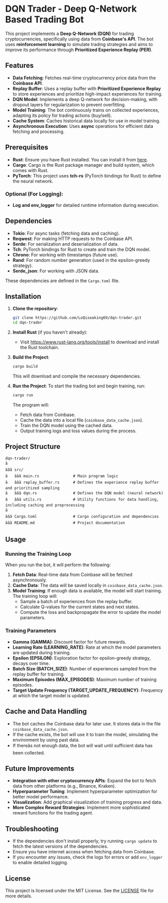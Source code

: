 # DQN Trader - Deep Q-Network Based Trading Bot

This project implements a **Deep Q-Network (DQN)** for trading cryptocurrencies, specifically using data from **Coinbase's API**. The bot uses **reinforcement learning** to simulate trading strategies and aims to improve its performance through **Prioritized Experience Replay (PER)**.

## Features

- **Data Fetching**: Fetches real-time cryptocurrency price data from the **Coinbase API**.
- **Replay Buffer**: Uses a replay buffer with **Prioritized Experience Replay** to store experiences and prioritize high-impact experiences for training.
- **DQN Model**: Implements a deep Q-network for decision-making, with dropout layers for regularization to prevent overfitting.
- **Model Training**: The bot continuously trains on collected experiences, adapting its policy for trading actions (buy/sell).
- **Cache System**: Caches historical data locally for use in model training.
- **Asynchronous Execution**: Uses **async** operations for efficient data fetching and processing.

## Prerequisites

- **Rust**: Ensure you have Rust installed. You can install it from [here](https://www.rust-lang.org/tools/install).
- **Cargo**: Cargo is the Rust package manager and build system, which comes with Rust.
- **PyTorch**: This project uses **tch-rs** (PyTorch bindings for Rust) to define the neural network.

### Optional (For Logging):
- **Log and env_logger** for detailed runtime information during execution.

## Dependencies

- **Tokio**: For async tasks (fetching data and caching).
- **Reqwest**: For making HTTP requests to the Coinbase API.
- **Serde**: For serialization and deserialization of data.
- **Tch**: PyTorch bindings for Rust to create and train the DQN model.
- **Chrono**: For working with timestamps (future use).
- **Rand**: For random number generation (used in the epsilon-greedy strategy).
- **Serde_json**: For working with JSON data.
  
These dependencies are defined in the `Cargo.toml` file.

## Installation

1. **Clone the repository**:
   ```bash
   git clone https://github.com/LoQiseaking69/dqn-trader.git
   cd dqn-trader
   ```

2. **Install Rust** (if you haven't already):
   - Visit https://www.rust-lang.org/tools/install to download and install the Rust toolchain.

3. **Build the Project**:
   ```bash
   cargo build
   ```

   This will download and compile the necessary dependencies.

4. **Run the Project**:
   To start the trading bot and begin training, run:
   ```bash
   cargo run
   ```

   The program will:
   - Fetch data from Coinbase.
   - Cache the data into a local file (`coinbase_data_cache.json`).
   - Train the DQN model using the cached data.
   - Output training logs and loss values during the process.

## Project Structure

```
dqn-trader/
â
âââ src/
â   âââ main.rs               # Main program logic
â   âââ replay_buffer.rs      # Defines the experience replay buffer and prioritized sampling
â   âââ dqn.rs                # Defines the DQN model (neural network)
â   âââ utils.rs              # Utility functions for data handling, including caching and preprocessing
â
âââ Cargo.toml                # Cargo configuration and dependencies
âââ README.md                 # Project documentation
```

## Usage

### Running the Training Loop

When you run the bot, it will perform the following:

1. **Fetch Data**: Real-time data from Coinbase will be fetched asynchronously.
2. **Cache Data**: The data will be saved locally in `coinbase_data_cache.json`.
3. **Model Training**: If enough data is available, the model will start training. The training loop will:
   - Sample a batch of experiences from the replay buffer.
   - Calculate Q-values for the current states and next states.
   - Compute the loss and backpropagate the error to update the model parameters.

### Training Parameters

- **Gamma (GAMMA)**: Discount factor for future rewards.
- **Learning Rate (LEARNING_RATE)**: Rate at which the model parameters are updated during training.
- **Epsilon (EPSILON)**: Exploration factor for epsilon-greedy strategy, decays over time.
- **Batch Size (BATCH_SIZE)**: Number of experiences sampled from the replay buffer for training.
- **Maximum Episodes (MAX_EPISODES)**: Maximum number of training episodes.
- **Target Update Frequency (TARGET_UPDATE_FREQUENCY)**: Frequency at which the target model is updated.

## Cache and Data Handling

- The bot caches the Coinbase data for later use. It stores data in the file `coinbase_data_cache.json`.
- If the cache exists, the bot will use it to train the model, simulating the environment by using past data.
- If thereâs not enough data, the bot will wait until sufficient data has been collected.

## Future Improvements

- **Integration with other cryptocurrency APIs**: Expand the bot to fetch data from other platforms (e.g., Binance, Kraken).
- **Hyperparameter Tuning**: Implement hyperparameter optimization for better model performance.
- **Visualization**: Add graphical visualization of training progress and data.
- **More Complex Reward Strategies**: Implement more sophisticated reward functions for the trading agent.

## Troubleshooting

- If the dependencies don't install properly, try running `cargo update` to fetch the latest versions of the dependencies.
- Ensure you have internet access when fetching data from Coinbase.
- If you encounter any issues, check the logs for errors or add `env_logger` to enable detailed logging.

## License

This project is licensed under the MIT License. See the [LICENSE](LICENSE) file for more details.
